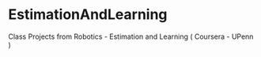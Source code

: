 # EstimationAndLearning
Class Projects from Robotics - Estimation and Learning ( Coursera - UPenn )
